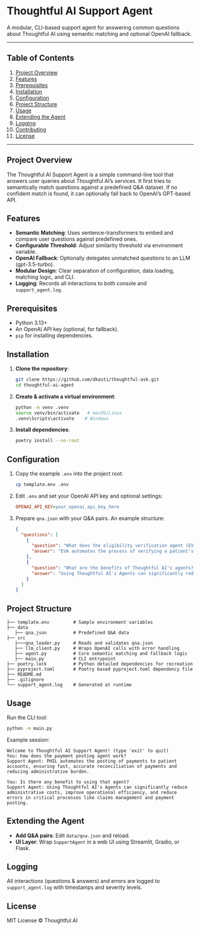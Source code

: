 # Thoughtful AI Support Agent

A modular, CLI-based support agent for answering common questions about Thoughtful AI using semantic matching and optional OpenAI fallback.

---

## Table of Contents

1. [Project Overview](#project-overview)
2. [Features](#features)
3. [Prerequisites](#prerequisites)
4. [Installation](#installation)
5. [Configuration](#configuration)
6. [Project Structure](#project-structure)
7. [Usage](#usage)
8. [Extending the Agent](#extending-the-agent)
9. [Logging](#logging)
10. [Contributing](#contributing)
11. [License](#license)

---

## Project Overview

The Thoughtful AI Support Agent is a simple command-line tool that answers user queries about Thoughtful AI’s services. It first tries to semantically match questions against a predefined Q&A dataset. If no confident match is found, it can optionally fall back to OpenAI’s GPT-based API.

## Features

- **Semantic Matching**: Uses sentence-transformers to embed and compare user questions against predefined ones.
- **Configurable Threshold**: Adjust similarity threshold via environment variable.
- **OpenAI Fallback**: Optionally delegates unmatched questions to an LLM (gpt-3.5-turbo).
- **Modular Design**: Clear separation of configuration, data loading, matching logic, and CLI.
- **Logging**: Records all interactions to both console and `support_agent.log`.

## Prerequisites

- Python 3.13+
- An OpenAI API key (optional, for fallback).
- `pip` for installing dependencies.

## Installation

1. **Clone the repository**:

   ```bash
   git clone https://github.com/dkasti/thoughtful-ask.git
   cd thoughtful-ai-agent
   ```

2. **Create & activate a virtual environment**:

   ```bash
   python -m venv .venv
   source venv/bin/activate   # macOS/Linux
   .venv\Scripts\activate    # Windows
   ```

3. **Install dependencies**:

   ```bash
   poetry install --no-root
   ```

## Configuration

1. Copy the example `.env` into the project root:

   ```bash
   cp template.env .env
   ```

2. Edit `.env` and set your OpenAI API key and optional settings:

   ```ini
   OPENAI_API_KEY=your_openai_api_key_here
   ```

3. Prepare `qna.json` with your Q&A pairs. An example structure:

   ```json
   {
     "questions": [
       {
         "question": "What does the eligibility verification agent (EVA) do?",
         "answer": "EVA automates the process of verifying a patient’s eligibility..."
       },
       {
         "question": "What are the benefits of Thoughtful AI's agents?",
         "answer": "Using Thoughtful AI's Agents can significantly reduce..."
       }
     ]
   }
   ```

## Project Structure

```
├── template.env         # Sample environment variables
├── data
   ├── qna.json          # Predefined Q&A data
├── src
   ├───qna_loader.py     # Reads and validates qna.json
   ├── llm_client.py     # Wraps OpenAI calls with error handling
   ├── agent.py          # Core semantic matching and fallback logic
   ├── main.py           # CLI entrypoint
├── poetry.lock          # Python detailed dependencies for recreation
├── pyproject.toml       # Poetry based pyproject.toml dependency file
├── README.md
├── .gitignore
└── support_agent.log    # Generated at runtime
```

## Usage

Run the CLI tool:

```bash
python -m main.py
```

Example session:

```text
Welcome to Thoughtful AI Support Agent! (type 'exit' to quit)
You: how does the payment posting agent work?
Support Agent: PHIL automates the posting of payments to patient accounts, ensuring fast, accurate reconciliation of payments and reducing administrative burden.

You: Is there any benefit to using that agent?
Support Agent: Using Thoughtful AI's Agents can significantly reduce administrative costs, improve operational efficiency, and reduce errors in critical processes like claims management and payment posting.
```

## Extending the Agent

- **Add Q&A pairs**: Edit `data/qna.json` and reload.
- **UI Layer**: Wrap `SupportAgent` in a web UI using Streamlit, Gradio, or Flask.

## Logging

All interactions (questions & answers) and errors are logged to `support_agent.log` with timestamps and severity levels.

## License

MIT License © Thoughtful AI

